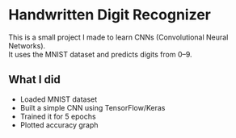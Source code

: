 # Handwritten Digit Recognizer

This is a small project I made to learn CNNs (Convolutional Neural Networks).  
It uses the MNIST dataset and predicts digits from 0–9.

## What I did
- Loaded MNIST dataset
- Built a simple CNN using TensorFlow/Keras
- Trained it for 5 epochs
- Plotted accuracy graph
